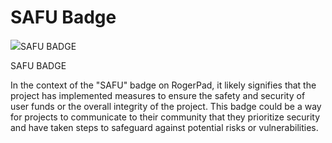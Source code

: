 # SAFU Badge

![](https://docs.rogerpad.finance/\~gitbook/image?url=https%3A%2F%2F3140037524-files.gitbook.io%2F%7E%2Ffiles%2Fv0%2Fb%2Fgitbook-x-prod.appspot.com%2Fo%2Fspaces%252F2tqbPa3m9HBIWVFa5iz7%252Fuploads%252FrhQcBDZfHEHBBGB782Yc%252F25.png%3Falt%3Dmedia%26token%3D70ed3ced-f7b1-46ab-8708-b6604faea163\&width=768\&dpr=4\&quality=100\&sign=89208d2b\&sv=1)SAFU BADGE

SAFU BADGE

In the context of the "SAFU" badge on RogerPad, it likely signifies that the project has implemented measures to ensure the safety and security of user funds or the overall integrity of the project. This badge could be a way for projects to communicate to their community that they prioritize security and have taken steps to safeguard against potential risks or vulnerabilities.
